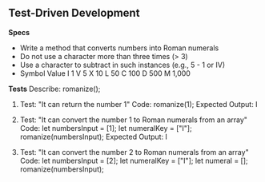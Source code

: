 ## Test-Driven Development

**Specs**

* Write a method that converts numbers into Roman numerals
* Do not use a character more than three times (> 3)
* Use a character to subtract in such instances (e.g., 5 - 1 or IV)
* Symbol  Value
    I       1
    V       5
    X       10
    L       50
    C       100
    D       500
    M       1,000

**Tests**
Describe: romanize();
  1. Test: "It can return the number 1"
  Code:
  romanize(1);
  Expected Output: I

  2. Test: "It can convert the number 1 to Roman numerals from an array"
  Code:
  let numbersInput = [1];
  let numeralKey = ["I"];
  romanize(numbersInput);
  Expected Output: I

  3. Test: "It can convert the number 2 to Roman numerals from an array"
  Code:
  let numbersInput = [2];
  let numeralKey = ["I"];
  let numeral = [];
  romanize(numbersInput);
  